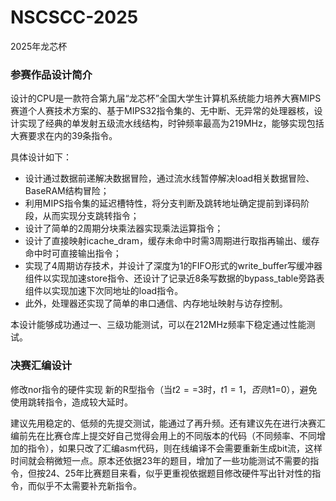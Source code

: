 # NSCSCC-2025
2025年龙芯杯
### 参赛作品设计简介
   设计的CPU是一款符合第九届“龙芯杯”全国大学生计算机系统能力培养大赛MIPS赛道个人赛技术方案的、基于MIPS32指令集的、无中断、无异常的处理器核，设计实现了经典的单发射五级流水线结构，时钟频率最高为219MHz，能够实现包括大赛要求在内的39条指令。

   具体设计如下：
* 设计通过数据前递解决数据冒险，通过流水线暂停解决load相关数据冒险、BaseRAM结构冒险；
* 利用MIPS指令集的延迟槽特性，将分支判断及跳转地址确定提前到译码阶段，从而实现分支跳转指令；
* 设计了简单的2周期分块乘法器实现乘法运算指令；
* 设计了直接映射icache_dram，缓存未命中时需3周期进行取指再输出、缓存命中时可直接输出指令；
* 实现了4周期访存技术，并设计了深度为1的FIFO形式的write_buffer写缓冲器组件以实现加速store指令、还设计了记录近8条写数据的bypass_table旁路表组件以实现加速下次同地址的load指令。
* 此外，处理器还实现了简单的串口通信、内存地址映射与访存控制。

本设计能够成功通过一、三级功能测试，可以在212MHz频率下稳定通过性能测试。


### 决赛汇编设计
  修改nor指令的硬件实现 新的R型指令（当$t2==$3时，$t1=1，否则$t1=0），避免使用跳转指令，造成较大延时。
  
  建议先用稳定的、低频的先提交测试，能通过了再升频。还有建议先在进行决赛汇编前先在比赛仓库上提交好自己觉得会用上的不同版本的代码（不同频率、不同增加的指令），如果只改了汇编asm代码，则在线编译不会需要重新生成bit流，这样时间就会稍微短一点。原本还依据23年的题目，增加了一些功能测试不需要的指令，但按24、25年比赛题目来看，似乎更重视依据题目修改硬件写出针对性的指令，而似乎不太需要补充新指令。
